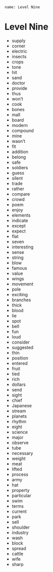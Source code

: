 ```ngMeta
name: Level Nine
```

# Level Nine

- supply
- corner
- electric
- insects
- crops
- tone
- hit
- sand
- doctor
- provide
- thus
- won’t
- cook
- bones
- mall
- board
- modern
- compound
- mine
- wasn’t
- fit
- addition
- belong
- safe
- soldiers
- guess
- silent
- trade
- rather
- compare
- crowd
- poem
- enjoy
- elements
- indicate
- except
- expect
- flat
- seven
- interesting
- sense
- string
- blow
- famous
- value
- wings
- movement
- pole
- exciting
- branches
- thick
- blood
- lie
- spot
- bell
- fun
- loud
- consider
- suggested
- thin
- position
- entered
- fruit
- tied
- rich
- dollars
- send
- sight
- chief
- Japanese
- stream
- planets
- rhythm
- eight
- science
- major
- observe
- tube
- necessary
- weight
- meat
- lifted
- process
- army
- hat
- property
- particular
- swim
- terms
- current
- park
- sell
- shoulder
- industry
- wash
- block
- spread
- cattle
- wife
- sharp